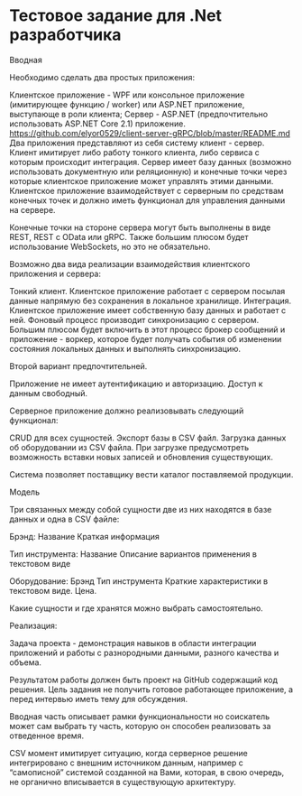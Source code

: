# Тестовое задание для .Net разработчика

Вводная 

Необходимо сделать два простых приложения:

Клиентское приложение - WPF или консольное приложение (имитирующее функцию / worker) или ASP.NET приложение, выступающе в роли клиента;
Сервер -  ASP.NET (предпочтительно использовать ASP.NET Core 2.1) приложение. 
https://github.com/elyor0529/client-server-gRPC/blob/master/README.md
Два приложения представляют из себя систему клиент - сервер. Клиент имитирует либо работу тонкого клиента, либо сервиса с которым происходит интеграция. Сервер имеет базу данных (возможно использовать документную или реляционную) и конечные точки через которые клиентское приложение может управлять этими данными. Клиентское приложение взаимодействует с серверным по средствам конечных точек и должно иметь функционал для управления данными на сервере. 

Конечные точки на стороне сервера могут быть выполнены в виде REST, REST с OData или gRPC. Также большим плюсом будет использование WebSockets, но это не обязательно.  

Возможно два вида реализации взаимодействия клиентского приложения и сервера:

Тонкий клиент. Клиентское приложение работает с сервером посылая данные напрямую без сохранения в локальное хранилище. 
Интеграция. Клиентское приложение имеет собственную базу данных и работает с ней. Фоновый процесс производит синхронизацию с сервером. Большим плюсом будет включить в этот процесс брокер сообщений и приложение - воркер, которое будет получать события об изменении состояния локальных данных и выполнять синхронизацию. 

Второй вариант предпочтительней. 

Приложение не имеет аутентификацию и авторизацию. Доступ к данным свободный.

Серверное приложение должно реализовывать следующий функционал:

CRUD для всех сущностей.
Экспорт базы в CSV файл.
Загрузка данных об оборудовании из CSV файла. При загрузке предусмотреть возможность вставки новых записей и обновления существующих.

Система позволяет поставщику вести каталог поставляемой продукции.

Модель

Три связанных между собой сущности две из них находятся в базе данных и одна в CSV файле:

Брэнд:
    Название
    Краткая информация

Тип инструмента:
    Название
    Описание вариантов применения в текстовом виде

Оборудование:
    Брэнд
    Тип инструмента
    Краткие характеристики в текстовом виде.
    Цена.

Какие сущности и где хранятся можно выбрать самостоятельно.

Реализация:

Задача проекта - демонстрация навыков в области интеграции приложений и работы с разнородными данными, разного качества и объема.

Результатом работы должен быть проект на GitHub содержащий код решения. Цель задания не получить готовое работающее приложение, а перед интервью иметь тему для обсуждения.

Вводная часть описывает рамки функциональности но соискатель может сам выбрать ту часть, которую он способен реализовать за отведенное время.

CSV момент имитирует ситуацию, когда  серверное решение интегрировано с внешним источником данным, например с “самописной” системой созданной на Вами, которая, в свою очередь, не органично вписывается в существующую  архитектуру.

